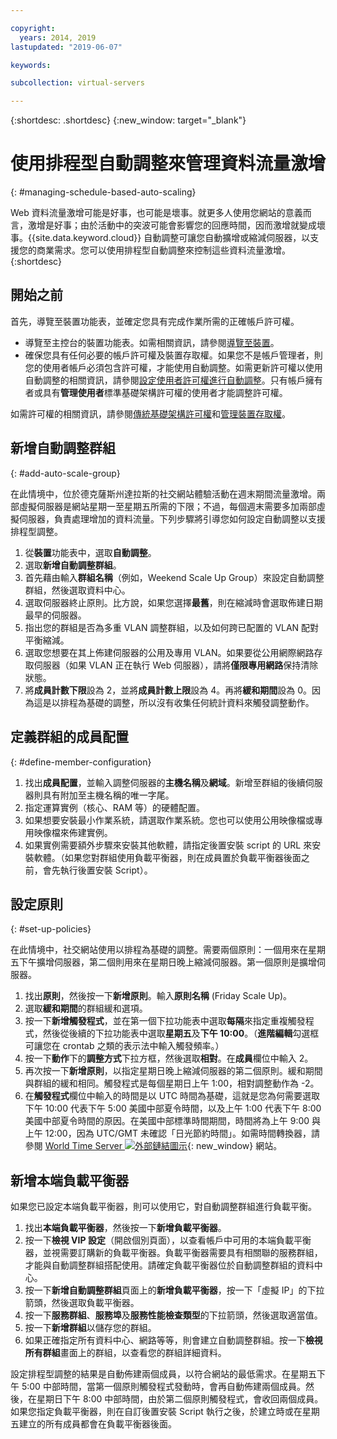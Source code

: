 ```yaml
---

copyright:
  years: 2014, 2019
lastupdated: "2019-06-07"

keywords:

subcollection: virtual-servers

---
```


{:shortdesc: .shortdesc}
{:new_window: target="_blank"}

# 使用排程型自動調整來管理資料流量激增
{: #managing-schedule-based-auto-scaling}

Web 資料流量激增可能是好事，也可能是壞事。就更多人使用您網站的意義而言，激增是好事；由於活動中的突波可能會影響您的回應時間，因而激增就變成壞事。{{site.data.keyword.cloud}} 自動調整可讓您自動擴增或縮減伺服器，以支援您的商業需求。您可以使用排程型自動調整來控制這些資料流量激增。
{:shortdesc}

## 開始之前
首先，導覽至裝置功能表，並確定您具有完成作業所需的正確帳戶許可權。

* 導覽至主控台的裝置功能表。如需相關資訊，請參閱[導覽至裝置](/docs/vsi?topic=virtual-servers-navigating-devices)。
* 確保您具有任何必要的帳戶許可權及裝置存取權。如果您不是帳戶管理者，則您的使用者帳戶必須包含許可權，才能使用自動調整。如需更新許可權以使用自動調整的相關資訊，請參閱[設定使用者許可權進行自動調整](/docs/vsi?topic=virtual-servers-user-permissions-required-to-use-auto-scale)。只有帳戶擁有者或具有**管理使用者**標準基礎架構許可權的使用者才能調整許可權。 

如需許可權的相關資訊，請參閱[傳統基礎架構許可權](/docs/iam?topic=iam-infrapermission#infrapermission)和[管理裝置存取權](/docs/vsi?topic=virtual-servers-managing-device-access)。

## 新增自動調整群組
{: #add-auto-scale-group}

在此情境中，位於德克薩斯州達拉斯的社交網站體驗活動在週末期間流量激增。兩部虛擬伺服器是網站星期一至星期五所需的下限；不過，每個週末需要多加兩部虛擬伺服器，負責處理增加的資料流量。下列步驟將引導您如何設定自動調整以支援排程型調整。

1. 從**裝置**功能表中，選取**自動調整**。
2. 選取**新增自動調整群組**。
3. 首先藉由輸入**群組名稱**（例如，Weekend Scale Up Group）來設定自動調整群組，然後選取資料中心。
4. 選取伺服器終止原則。比方說，如果您選擇**最舊**，則在縮減時會選取佈建日期最早的伺服器。
5. 指出您的群組是否為多重 VLAN 調整群組，以及如何跨已配置的 VLAN 配對平衡縮減。
6. 選取您想要在其上佈建伺服器的公用及專用 VLAN。如果要從公用網際網路存取伺服器（如果 VLAN 正在執行 Web 伺服器），請將**僅限專用網路**保持清除狀態。
7. 將**成員計數下限**設為 2，並將**成員計數上限**設為 4。再將**緩和期間**設為 0。因為這是以排程為基礎的調整，所以沒有收集任何統計資料來觸發調整動作。

## 定義群組的成員配置
{: #define-member-configuration}

1. 找出**成員配置**，並輸入調整伺服器的**主機名稱**及**網域**。新增至群組的後續伺服器則具有附加至主機名稱的唯一字尾。
2. 指定運算實例（核心、RAM 等）的硬體配置。
3. 如果想要安裝最小作業系統，請選取作業系統。您也可以使用公用映像檔或專用映像檔來佈建實例。
4. 如果實例需要額外步驟來安裝其他軟體，請指定後置安裝 script 的 URL 來安裝軟體。（如果您對群組使用負載平衡器，則在成員置於負載平衡器後面之前，會先執行後置安裝 Script）。

## 設定原則
{: #set-up-policies}

在此情境中，社交網站使用以排程為基礎的調整。需要兩個原則：一個用來在星期五下午擴增伺服器，第二個則用來在星期日晚上縮減伺服器。第一個原則是擴增伺服器。

1. 找出**原則**，然後按一下**新增原則**。輸入**原則名稱** (Friday Scale Up)。
2. 選取**緩和期間**的群組緩和選項。
3. 按一下**新增觸發程式**，並在第一個下拉功能表中選取**每隔**來指定重複觸發程式，然後從後續的下拉功能表中選取**星期五**及**下午 10:00**。（**進階編輯**勾選框可讓您在 crontab 之類的表示法中輸入觸發頻率。）
4. 按一下**動作**下的**調整方式**下拉方框，然後選取**相對**。在**成員**欄位中輸入 2。
5. 再次按一下**新增原則**，以指定星期日晚上縮減伺服器的第二個原則。緩和期間與群組的緩和相同。觸發程式是每個星期日上午 1:00，相對調整動作為 -2。
6. 在**觸發程式**欄位中輸入的時間是以 UTC 時間為基礎，這就是您為何需要選取下午 10:00 代表下午 5:00 美國中部夏令時間，以及上午 1:00 代表下午 8:00 美國中部夏令時間的原因。在美國中部標準時間期間，時間將為上午 9:00 與上午 12:00，因為 UTC/GMT 未確認「日光節約時間」。如需時間轉換器，請參閱 [World Time Server ![外部鏈結圖示](../../icons/launch-glyph.svg "外部鏈結圖示")](http://www.worldtimeserver.com/current_time_in_UTC.aspx){: new_window} 網站。

## 新增本端負載平衡器

如果您已設定本端負載平衡器，則可以使用它，對自動調整群組進行負載平衡。

1. 找出**本端負載平衡器**，然後按一下**新增負載平衡器**。
2. 按一下**檢視 VIP 設定**（開啟個別頁面），以查看帳戶中可用的本端負載平衡器，並視需要訂購新的負載平衡器。負載平衡器需要具有相關聯的服務群組，才能與自動調整群組搭配使用。請確定負載平衡器位於自動調整群組的資料中心。
3. 按一下**新增自動調整群組**頁面上的**新增負載平衡器**，按一下「虛擬 IP」的下拉箭頭，然後選取負載平衡器。
4. 按一下**服務群組**、**服務埠**及**服務性能檢查類型**的下拉箭頭，然後選取適當值。
5. 按一下**新增群組**以儲存您的群組。
6. 如果正確指定所有資料中心、網路等等，則會建立自動調整群組。按一下**檢視所有群組**畫面上的群組，以查看您的群組詳細資料。

設定排程型調整的結果是自動佈建兩個成員，以符合網站的最低需求。在星期五下午 5:00 中部時間，當第一個原則觸發程式發動時，會再自動佈建兩個成員。然後，在星期日下午 8:00 中部時間，由於第二個原則觸發程式，會收回兩個成員。如果您指定負載平衡器，則在自訂後置安裝 Script 執行之後，於建立時或在星期五建立的所有成員都會在負載平衡器後面。
